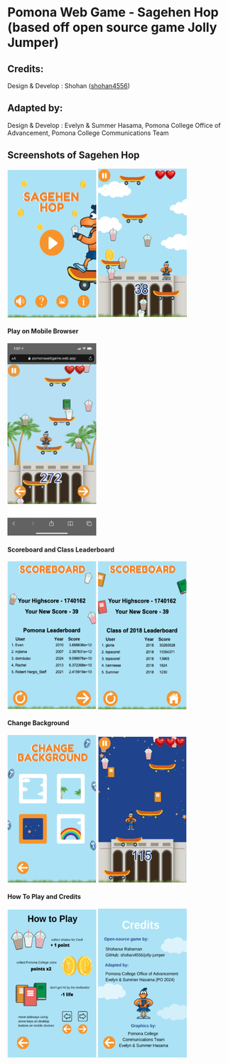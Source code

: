 # Pomona Web Game - Sagehen Hop (based off open source game Jolly Jumper)


## Credits:

Design & Develop : Shohan ([shohan4556](https://github.com/shohan4556))

## Adapted by:

Design & Develop : Evelyn & Summer Hasama, Pomona College Office of Advancement, Pomona College Communications Team

## Screenshots of Sagehen Hop

<img src = "https://github.com/Hasama-Twins/PomonaWebGame/blob/gh-pages/game-screenshots/Screen%20Shot%202021-04-10%20at%201.03.46%20PM.png" width = 200> <img src = "https://github.com/Hasama-Twins/PomonaWebGame/blob/gh-pages/game-screenshots/Screen%20Shot%202021-04-10%20at%201.03.09%20PM.png" width = 200> 

#### Play on Mobile Browser
<img src = "https://github.com/Hasama-Twins/PomonaWebGame/blob/gh-pages/game-screenshots/IMG_7074.PNG" width = 200>

#### Scoreboard and Class Leaderboard
<img src = "https://github.com/Hasama-Twins/PomonaWebGame/blob/gh-pages/game-screenshots/Screen%20Shot%202021-04-10%20at%201.03.28%20PM.png" width = 200> <img src = "https://github.com/Hasama-Twins/PomonaWebGame/blob/gh-pages/game-screenshots/Screen%20Shot%202021-04-10%20at%201.03.38%20PM.png" width = 200> 

#### Change Background
<img src = "https://github.com/Hasama-Twins/PomonaWebGame/blob/gh-pages/game-screenshots/Screen%20Shot%202021-04-10%20at%201.03.59%20PM.png" width = 200> <img src = "https://github.com/Hasama-Twins/PomonaWebGame/blob/gh-pages/game-screenshots/Screen%20Shot%202021-04-10%20at%201.05.06%20PM.png" width = 200>

#### How To Play and Credits
<img src = "https://github.com/Hasama-Twins/PomonaWebGame/blob/gh-pages/game-screenshots/Screen%20Shot%202021-04-10%20at%201.04.12%20PM.png" width = 200> <img src = "https://github.com/Hasama-Twins/PomonaWebGame/blob/gh-pages/game-screenshots/Screen%20Shot%202021-04-10%20at%201.04.18%20PM.png" width = 200> 
